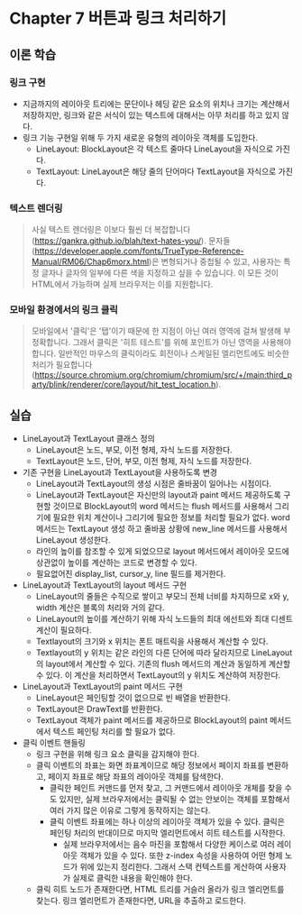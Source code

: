 # Chapter 7 버튼과 링크 처리하기

## 이론 학습

### 링크 구현

- 지금까지의 레이아웃 트리에는 문단이나 헤딩 같은 요소의 위치나 크기는 계산해서 저장하지만, 링크와 같은 서식이 있는 텍스트에 대해서는 아무 처리를 하고 있지 않다.
- 링크 기능 구현일 위해 두 가지 새로운 유형의 레이아웃 객체를 도입한다.
  - LineLayout: BlockLayout은 각 텍스트 줄마다 LineLayout을 자식으로 가진다.
  - TextLayout: LineLayout은 해당 줄의 단어마다 TextLayout을 자식으로 가진다.

### 텍스트 렌더링

> 사실 텍스트 렌더링은 이보다 훨씬 더 복잡합니다(https://gankra.github.io/blah/text-hates-you/). 문자들(https://developer.apple.com/fonts/TrueType-Reference-Manual/RM06/Chap6morx.html)은 변형되거나 중첩될 수 있고, 사용자는 특정 글자나 글자의 일부에 다른 색을 지정하고 싶을 수 있습니다. 이 모든 것이 HTML에서 가능하며 실제 브라우저는 이를 지원합니다.

### 모바일 환경에서의 링크 클릭

> 모바일에서 '클릭'은 '탭'이기 때문에 한 지점이 아닌 여러 영역에 걸쳐 발생해 부정확합니다. 그래서 클릭은 '히트 테스트'를 위해 포인트가 아닌 영역을 사용해야 합니다. 일반적인 마우스의 클릭이라도 회전이나 스케일된 엘리먼트에도 비슷한 처리가 필요합니다(https://source.chromium.org/chromium/chromium/src/+/main:third_party/blink/renderer/core/layout/hit_test_location.h).

## 실습

- LineLayout과 TextLayout 클래스 정의
  - LineLayout은 노드, 부모, 이전 형제, 자식 노드를 저장한다.
  - TextLayout은 노드, 단어, 부모, 이전 형제, 자식 노드를 저장한다.
- 기존 구현을 LineLayout과 TextLayout을 사용하도록 변경
  - LineLayout과 TextLayout의 생성 시점은 줄바꿈이 일어나는 시점이다.
  - LineLayout과 TextLayout은 자신만의 layout과 paint 메서드 제공하도록 구현할 것이므로 BlockLayout의 word 메서드는 flush 메서드를 사용해서 그리기에 필요한 위치 계산이나 그리기에 필요한 정보를 처리할 필요가 없다. word 메서드는 TextLayout 생성
  하고 줄바꿈 상황에 new_line 메서드를 사용해서 LineLayout 생성한다.
  - 라인의 높이를 참조할 수 있게 되었으므로 layout 메서드에서 레이아웃 모드에 상관없이 높이를 계산하는 코드로 변경할 수 있다.
  - 필요없어진 display_list, cursor_y, line 필드를 제거한다.
- LineLayout과 TextLayout의 layout 메서드 구현
  - LineLayout의 줄들은 수직으로 쌓이고 부모늬 전체 너비를 차지하므로 x와 y, width 계산은 블록의 처리와 거의 같다.
  - LineLayout의 높이를 계산하기 위해 자식 노드들의 최대 에선트와 최대 디센트 계산이 필요하다.
  - Textlayout의 크기와 x 위치는 폰트 매트릭을 사용해서 계산할 수 있다.
  - Textlayout의 y 위치는 같은 라인의 다른 단어에 따라 달라지므로 LineLayout의 layout에서 계산할 수 있다. 기존의 flush 메서드의 계산과 동일하게 계산할 수 있다. 이 계산을 처리하면서 TextLayout의 y 위치도 계산하여 저장한다.
- LineLayout과 TextLayout의 paint 메서드 구현
  - LineLayout은 페인팅할 것이 없으므로 빈 배열을 반환한다.
  - TextLayout은 DrawText를 반환한다.
  - TextLayout 객체가 paint 메서드를 제공하므로 BlockLayout의 paint 메서드에서 텍스트 페인팅 처리를 할 필요가 없다.
- 클릭 이벤트 핸들링
  - 링크 구현을 위해 링크 요소 클릭을 감지해야 한다.
  - 클릭 이벤트의 좌표는 화면 좌표계이므로 해당 정보에서 페이지 좌표를 변환하고, 페이지 좌표로 해당 좌표의 레이아웃 객체를 탐색한다.
    - 클릭한 페인트 커맨드를 먼저 찾고, 그 커맨드에서 레이아웃 개체를 찾을 수도 있지만, 실제 브라우저에서는 클릭될 수 없는 안보이는 객체를 포함해서 여러 가지 많은 이유로 그렇게 동작하지는 않는다.
    - 클릭 이벤트 좌표에는 하나 이상의 레이아웃 객체가 있을 수 있다. 클릭은 페인팅 처리의 반대이므로 마지막 엘리먼트에서 히트 테스트를 시작한다.
      - 실제 브라우저에서는 음수 마진을 포함해서 다양한 케이스로 여러 레이아웃 객체가 있을 수 있다. 또한 z-index 속성을 사용하여 어떤 형제 노드가 위에 있는지 정리한다. 그래서 스택 컨텍스트를 게산하여 사용자가 실제로 클릭한 내용을 확인해야 한다.
  - 클릭 히트 노드가 존재한다면, HTML 트리를 거슬러 올라가 링크 엘리먼트를 찾는다. 링크 엘리먼트가 존재한다면, URL을 추출하고 로드한다.
